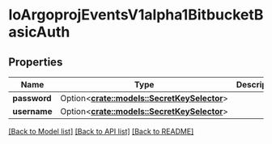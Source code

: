 # IoArgoprojEventsV1alpha1BitbucketBasicAuth

## Properties

Name | Type | Description | Notes
------------ | ------------- | ------------- | -------------
**password** | Option<[**crate::models::SecretKeySelector**](SecretKeySelector.md)> |  | [optional]
**username** | Option<[**crate::models::SecretKeySelector**](SecretKeySelector.md)> |  | [optional]

[[Back to Model list]](../README.md#documentation-for-models) [[Back to API list]](../README.md#documentation-for-api-endpoints) [[Back to README]](../README.md)


